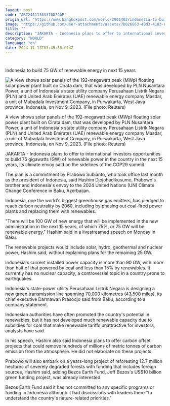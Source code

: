 ```yaml
---
layout: post
code: "ART24111303370GZJAP"
origin_url: "https://www.bangkokpost.com/world/2901402/indonesia-to-build-75-gw-of-renewable-energy-in-the-next-15-years-cop29-envoy-says"
image: "https://github.com/user-attachments/assets/7b826663-40d3-4103-89f6-0cb8add201fb"
title: ""
description: "JAKARTA - Indonesia plans to offer to international investors opportunities to build 75 gigawatts (GW) of renewable power in the country in the next 15 years, its climate envoy said on the sidelines of the COP29 summit."
category: "WORLD"
language: "en"
date: 2024-11-13T03:45:58.024Z
---
```


# 

Indonesia to build 75 GW of renewable energy in next 15 years

![A view shows solar panels of the 192-megawatt peak (MWp) floating solar power plant built on Cirata dam, that was developed by PLN Nusantara Power, a unit of Indonesia's state utility company Perusahaan Listrik Negara (PLN) and United Arab Emirates (UAE) renewable energy company Masdar, a unit of Mubadala Investment Company, in Purwakarta, West Java province, Indonesia, on Nov 9, 2023. (File photo: Reuters)](https://github.com/user-attachments/assets/2f1ef81c-0a4b-4a2a-ae18-95e496610157)

A view shows solar panels of the 192-megawatt peak (MWp) floating solar power plant built on Cirata dam, that was developed by PLN Nusantara Power, a unit of Indonesia's state utility company Perusahaan Listrik Negara (PLN) and United Arab Emirates (UAE) renewable energy company Masdar, a unit of Mubadala Investment Company, in Purwakarta, West Java province, Indonesia, on Nov 9, 2023. (File photo: Reuters)

JAKARTA - Indonesia plans to offer to international investors opportunities to build 75 gigawatts (GW) of renewable power in the country in the next 15 years, its climate envoy said on the sidelines of the COP29 summit.

The plan is a commitment by Prabowo Subianto, who took office last month as the president of Indonesia, said Hashim Djojohadikusumo, Prabowo's brother and Indonesia's envoy to the 2024 United Nations (UN) Climate Change Conference in Baku, Azerbaijan.

Indonesia, one the world's biggest greenhouse gas emitters, has pledged to reach carbon neutrality by 2060, including by phasing out coal-fired power plants and replacing them with renewables.

"There will be 100 GW of new energy that will be implemented in the new administration in the next 15 years, of which 75%, or 75 GW will be renewable energy," Hashim said in a livestreamed speech on Monday in Baku.

The renewable projects would include solar, hydro, geothermal and nuclear power, Hashim said, without explaining plans for the remaining 25 GW.

Indonesia's current installed power capacity is more than 90 GW, with more than half of that powered by coal and less than 15% by renewables. It currently has no nuclear capacity, a controversial topic in a country prone to earthquakes.

Indonesia's state-power utility Perusahaan Listrik Negara is designing a new green transmission line spanning 70,000 kilometres (43,500 miles), its chief executive Darmawan Prasodjo said from Baku, according to a company statement.

Indonesian authorities have often promoted the country's potential in renewables, but it has not developed much renewable capacity due to subsidies for coal that make renewable tariffs unattractive for investors, analysts have said.

In his speech, Hashim also said Indonesia plans to offer carbon offset projects that could remove hundreds of millions of metric tonnes of carbon emission from the atmosphere. He did not elaborate on these projects.

Prabowo will also embark on a years-long project of reforesting 12.7 million hectares of severely degraded forests with funding that includes foreign sources, Hashim said, adding Bezos Earth Fund, Jeff Bezos's US$10 billion green funding project, was already interested.

Bezos Earth Fund said it has not committed to any specific programs or funding in Indonesia although it had discussions with leaders there "to understand the country's nature-related priorities."